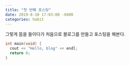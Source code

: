 ```yaml
---
title: "첫 번째 포스팅"
date: 2019-8-10 17:03:00 -0400
categories: habit
---
```

그렇게 뜸을 들이다가 처음으로 블로그를 만들고 포스팅을 해본다.

```cpp
int main(void) {
  cout << "Hello, blog" << endl;
  return 0;
}
```
